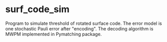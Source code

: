 # surf_code_sim
Program to simulate threshold of rotated surface code. The error model is one stochastic Pauli error after "encoding". The decoding algorithm is MWPM implemented in Pymatching package.
